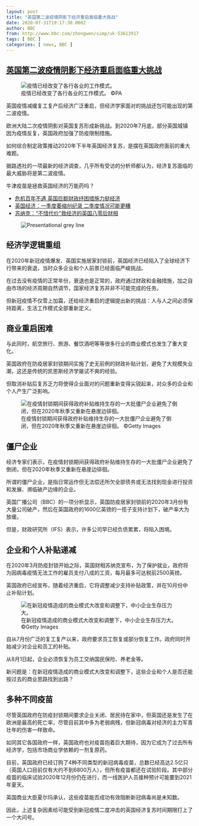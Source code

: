 ```yaml
---
layout: post
title: "英国第二波疫情阴影下经济重启面临重大挑战"
date: 2020-07-31T19:17:30.000Z
author: BBC
from: http://www.bbc.com/zhongwen/simp/uk-53613917
tags: [ BBC ]
categories: [ news, BBC ]
---
```

<!--1596223050000-->
[英国第二波疫情阴影下经济重启面临重大挑战](http://www.bbc.com/zhongwen/simp/uk-53613917)
------

<div>
<figure><img alt="疫情已经改变了各行各业的工作模式。" src="https://ichef.bbci.co.uk/news/600/cpsprodpb/5C37/production/_113770632_whatsubject.jpg" referrerpolicy="no-referrer"><br><figcaption>疫情已经改变了各行各业的工作模式。 ©PA</figcaption></figure><p class="story-body__introduction">英国疫情减缓复工复产后经济广泛重启，但经济学家面对的挑战还包可能出现的第二波疫情。</p><p>欧洲大陆二次疫情阴影对英国复苏形成新挑战。到2020年7月底，部分英国城镇因为疫情反复，英国政府加强了防疫限制措施。</p><p>如何综合制定政策推动2020年下半年英国经济复苏，是摆在英国政府面前的重大难题。</p><p>据路透社的一项最新的经济调查，几乎所有受访的分析师都认为，经济复苏面临的最大威胁将是第二波疫情。</p><p>牛津疫苗是拯救英国经济的万能药吗？</p><ul class="story-body__unordered-list"><li class="story-body__list-item"><a href="http://www.bbc.com/zhongwen/simp/world-51930349" class="story-body__link">危机百年不遇 英国巨额财政纾困措施力挺经济</a></li><li class="story-body__list-item"><a href="http://www.bbc.com/zhongwen/simp/world-52646896" class="story-body__link">英国经济：一季度萎缩创纪录 二季度情况可能更糟</a></li><li class="story-body__list-item"><a href="http://www.bbc.com/zhongwen/simp/uk-53364111" class="story-body__link">苏纳克：“不惜代价”救经济的英国八零后财相</a></li></ul><figure><img alt="Presentational grey line" src="https://ichef.bbci.co.uk/news/600/cpsprodpb/1226D/production/_105894347_grey_line-nc.png" referrerpolicy="no-referrer"><br><figcaption></figcaption></figure><h2 class="story-body__crosshead">经济学逻辑重组</h2><p>在2020年新冠疫情爆发、英国实施居家封锁前，英国经济已经陷入了全球经济下行带来的衰退，当时众多企业和个人前景已经面临严峻挑战。</p><p>在过去没有疫情的正常年份，衰退也是正常的，政府通过财政和金融措施，加之自由市场的经济周期自然调节，国家经济复苏并非不可能完成的任务。</p><p>但新冠疫情不仅雪上加霜，还给经济重启的逻辑提出新的挑战：人与人之间必须保持距离，生活工作模式全部重新定义。</p><h2 class="story-body__crosshead">商业重启困难</h2><p>与此同时，航空旅行、旅游、餐饮酒吧等等很多行业的商业模式也发生了重大变化。</p><p>英国政府在防疫居家封锁期间实施了史无前例的财政补贴计划，避免了大规模失业潮，这还是传统的凯恩斯经济学屡试不爽的经验。</p><p>但取消补贴后复苏乏力将使得企业面对的问题重新变得尖锐起来，对众多的企业和个人产生广泛影响。</p><figure><img alt="在疫情封锁期间获得政府补贴维持生存的一大批僵尸企业避免了倒闭，但在2020年秋季又重新在悬崖边徘徊。" src="https://ichef.bbci.co.uk/news/600/cpsprodpb/8347/production/_113770633_whatsubject.jpg" referrerpolicy="no-referrer"><br><figcaption>在疫情封锁期间获得政府补贴维持生存的一大批僵尸企业避免了倒闭，但在2020年秋季又重新在悬崖边徘徊。 ©Getty Images</figcaption></figure><h2 class="story-body__crosshead">僵尸企业</h2><p>经济专家们表示，在疫情封锁期间获得政府补贴维持生存的一大批僵尸企业避免了倒闭，但在2020年秋季又重新在悬崖边徘徊。</p><p>所谓的僵尸企业，是指日常运作但无法偿还所欠全部债务或无法找到现金进行投资和发展、濒临破产边缘的企业。</p><p>英国广播公司（BBC）的一项分析显示，英国防疫居家封锁前的2020年3月份有大量公司破产，然后在英国政府的1600亿英镑的一揽子支持计划下，破产率大为放缓。</p><p>但是，财政研究所（IFS）表示，许多公司早已经负债累累，将陷入困境。</p><h2 class="story-body__crosshead">企业和个人补贴递减</h2><p>在2020年3月防疫封锁开始之际，英国财相苏纳克宣布，为了保护就业，政府将为因病毒疫情无法工作的雇员支付八成的工资，每月最多可达税前2500英镑。</p><p>英国政府已经宣布，随着经济重启，它将调整减少支持补贴政策，并在10月份中止补贴计划。</p><figure><img alt="在新冠疫情造成的商业模式大改变和调整下，中小企业生存压力大。" src="https://ichef.bbci.co.uk/news/600/cpsprodpb/AA57/production/_113770634_whatsubject.jpg" referrerpolicy="no-referrer"><br><figcaption>在新冠疫情造成的商业模式大改变和调整下，中小企业生存压力大。 ©Getty Images</figcaption></figure><p>自从7月份广泛的复工复产以来，政府要求员工恢复或部分恢复工作。政府同时开始减少对企业和员工的补贴。</p><p>从8月1日起，企业必须恢复为员工交纳国民保险、养老金等。</p><p>新问题是：在新冠疫情造成的商业模式大改变和调整下，这些企业和个人是否还能按过去的商业思路找到出路？</p><h2 class="story-body__crosshead">多种不同疫苗</h2><p>尽管英国政府在防疫封锁期间要求企业关闭、居民待在家中，但英国还是发生了在欧洲是最高的死亡率，尽管目前其中多为老弱病残，但新冠病毒对经济的主力军青壮年的伤害一样致命。</p><p>如同其它各国政府一样，英国政府也对疫苗抱着巨大期待，因为它成为了过去所有经济学，包括市场商业学依赖的一剂复原药。</p><p>目前，英国政府已经订购了4种不同类型的新冠病毒疫苗，总数已经高达2.5亿只（英国人口目前仅有大约不到6800万人），但所有疫苗都还在试验阶段。其中部分疫苗的临床试验2020年12月份仍在进行，而一线医护人员接种预计可能要到2021年夏天。</p><p>英国商业大臣夏尔玛承认，这些疫苗能否成功有效阻断新冠病毒尚是未知数。</p><p>因此，上述复杂因素给可能受到新冠疫情二度冲击的英国经济复苏时间期限打上了一个大问号。</p>
</div>
